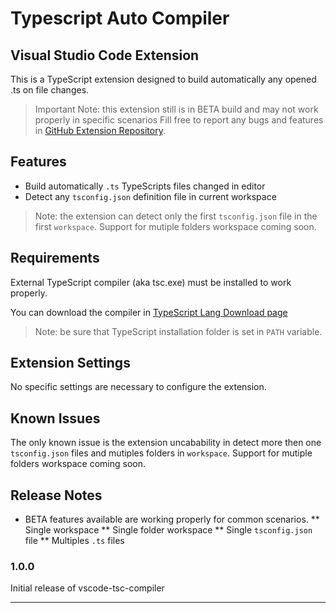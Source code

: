 # Typescript Auto Compiler
## Visual Studio Code Extension

This is a TypeScript extension designed to build automatically any opened .ts on file changes.

> Important Note: this extension still is in BETA build and may not work properly in specific scenarios
Fill free to report any bugs and features in [GitHub Extension Repository](https://github.com/morissonmaciel/vscode-tsc-compiler). 

## Features

* Build automatically `.ts` TypeScripts files changed in editor
* Detect any `tsconfig.json` definition file in current workspace

> Note: the extension can detect only the first `tsconfig.json` file in the first `workspace`. Support for mutiple folders workspace coming soon.

## Requirements

External TypeScript compiler (aka tsc.exe) must be installed to work properly.

You can download the compiler in [TypeScript Lang Download page](https://www.typescriptlang.org/index.html#download-links)

> Note: be sure that TypeScript installation folder is set in `PATH` variable.

## Extension Settings

No specific settings are necessary to configure the extension.

## Known Issues

The only known issue is the extension uncabability in detect more then one `tsconfig.json` files and mutiples folders in `workspace`. Support for mutiple folders workspace coming soon.

## Release Notes

* BETA features available are working properly for common scenarios. 
** Single workspace
** Single folder workspace
** Single `tsconfig.json` file
** Multiples `.ts` files

### 1.0.0

Initial release of vscode-tsc-compiler

-----------------------------------------------------------------------------------------------------------
